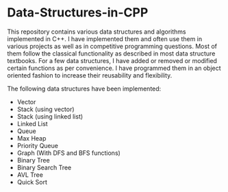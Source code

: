 # Data-Structures-in-CPP

This repository contains various data structures and algorithms implemented in C++. I have implemented them and often use them in various projects as well as in competitive programming questions. Most of them follow the classical functionality as described in most data structure textbooks. For a few data structures, I have added or removed or modified certain functions as per convenience. I have programmed them in an object oriented fashion to increase their reusability and flexibility.

The following data structures have been implemented:
- Vector
- Stack (using vector)
- Stack (using linked list)
- Linked List
- Queue
- Max Heap
- Priority Queue
- Graph (With DFS and BFS functions)
- Binary Tree
- Binary Search Tree
- AVL Tree
- Quick Sort
